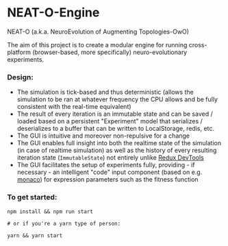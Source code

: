 # NEAT-O-Engine

NEAT-O (a.k.a. NeuroEvolution of Augmenting Topologies-OwO)

The aim of this project is to create a modular engine for running cross-platform (browser-based, more specifically) neuro-evolutionary experiments.

### Design:

 - The simulation is tick-based and thus deterministic (allows the simulation to be ran at whatever frequency the CPU allows and be fully consistent with the real-time equivalent)
 - The result of every iteration is an immutable state and can be saved / loaded based on a persistent "Experiment" model that serializes / deserializes to a buffer that can be written to LocalStorage, redis, etc.
 - The GUI is intuitive and moreover non-repulsive for a change
 - The GUI enables full insight into both the realtime state of the simulation (in case of realtime simulation) as well as the history of every resulting iteration state (`ImmutableState`) not entirely unlike [Redux DevTools](https://github.com/reduxjs/redux-devtools)
 - The GUI facilitates the setup of experiments fully, providing - if necessary - an intelligent "code" input component (based on e.g. [monaco](https://microsoft.github.io/monaco-editor/index.html)) for expression parameters such as the fitness function

### To get started:

```
npm install && npm run start

# or if you're a yarn type of person:

yarn && yarn start
```
